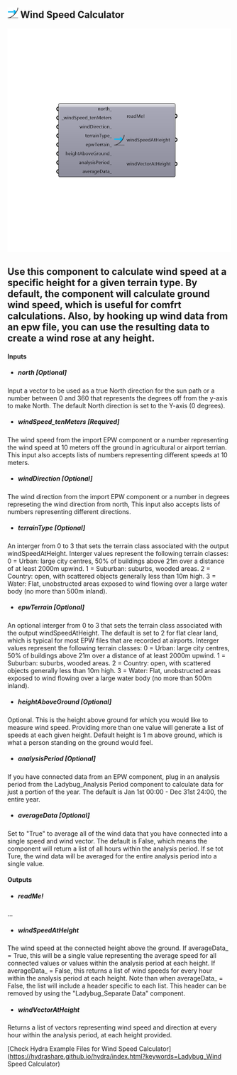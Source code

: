 ## ![](../../images/icons/Wind_Speed_Calculator.png) Wind Speed Calculator

![](../../images/components/Wind_Speed_Calculator.png)

Use this component to calculate wind speed at a specific height for a given terrain type.  By default, the component will calculate ground wind speed, which is useful for comfrt calculations.  Also, by hooking up wind data from an epw file, you can use the resulting data to create a wind rose at any height.
 -
 

#### Inputs
* ##### north [Optional]
Input a vector to be used as a true North direction for the sun path or a number between 0 and 360 that represents the degrees off from the y-axis to make North.  The default North direction is set to the Y-axis (0 degrees).
* ##### windSpeed_tenMeters [Required]
The wind speed from the import EPW component or a number representing the wind speed at 10 meters off the ground in agricultural or airport terrian.  This input also accepts lists of numbers representing different speeds at 10 meters.
* ##### windDirection [Optional]
The wind direction from the import EPW component or a number in degrees represeting the wind direction from north,  This input also accepts lists of numbers representing different directions.
* ##### terrainType [Optional]
An interger from 0 to 3 that sets the terrain class associated with the output windSpeedAtHeight. Interger values represent the following terrain classes:
 0 = Urban: large city centres, 50% of buildings above 21m over a distance of at least 2000m upwind.
 1 = Suburban: suburbs, wooded areas.
 2 = Country: open, with scattered objects generally less than 10m high.
 3 = Water: Flat, unobstructed areas exposed to wind flowing over a large water body (no more than 500m inland).
* ##### epwTerrain [Optional]
An optional interger from 0 to 3 that sets the terrain class associated with the output windSpeedAtHeight. The default is set to 2 for flat clear land, which is typical for most EPW files that are recorded at airports.  Interger values represent the following terrain classes:
 0 = Urban: large city centres, 50% of buildings above 21m over a distance of at least 2000m upwind.
 1 = Suburban: suburbs, wooded areas.
 2 = Country: open, with scattered objects generally less than 10m high.
 3 = Water: Flat, unobstructed areas exposed to wind flowing over a large water body (no more than 500m inland).
* ##### heightAboveGround [Optional]
Optional. This is the height above ground for which you would like to measure wind speed. Providing more than one value will generate a list of speeds at each given height. Default height is 1 m above ground, which is what a person standing on the ground would feel.
* ##### analysisPeriod [Optional]
If you have connected data from an EPW component, plug in an analysis period from the Ladybug_Analysis Period component to calculate data for just a portion of the year. The default is Jan 1st 00:00 - Dec 31st 24:00, the entire year.
* ##### averageData [Optional]
Set to "True" to average all of the wind data that you have connected into a single speed and wind vector. The default is False, which means the component will return a list of all hours within the analysis period.  If se tot Ture, the wind data will be averaged for the entire analysis period into a single value. 

#### Outputs
* ##### readMe!
...
* ##### windSpeedAtHeight
The wind speed at the connected height above the ground.  If averageData_ = True, this will be a single value representing the average speed for all connected values or values within the analysis period at each height. If averageData_ = False, this returns a list of wind speeds for every hour within the analysis period at each height. Note than when averageData_ =  False, the list will include a header specific to each list. This header can be removed by using the "Ladybug_Separate Data" component.
* ##### windVectorAtHeight
Returns a list of vectors representing wind speed and direction at every hour within the analysis period, at each height provided.


[Check Hydra Example Files for Wind Speed Calculator](https://hydrashare.github.io/hydra/index.html?keywords=Ladybug_Wind Speed Calculator)